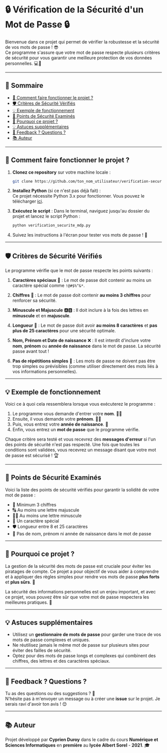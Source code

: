 # 🔒 **Vérification de la Sécurité d'un Mot de Passe** 🔒

Bienvenue dans ce projet qui permet de vérifier la robustesse et la sécurité de vos mots de passe ! 😎  
Ce programme s'assure que votre mot de passe respecte plusieurs critères de sécurité pour vous garantir une meilleure protection de vos données personnelles. 💻🔐

---

## 📑 **Sommaire**

- [🚀 Comment faire fonctionner le projet ?](#-comment-faire-fonctionner-le-projet-)
- [🛡️ Critères de Sécurité Vérifiés](#️-critères-de-sécurité-vérifiés)
- [💡 Exemple de fonctionnement](#️-exemple-de-fonctionnement)
- [📝 Points de Sécurité Examinés](#️-points-de-sécurité-examinés)
- [💬 Pourquoi ce projet ?](#️-pourquoi-ce-projet-)
- [💡 Astuces supplémentaires](#-astuces-supplémentaires)
- [📣 Feedback ? Questions ?](#-feedback-questions)
- [📚 Auteur](#-auteur)
  
---

## 🚀 **Comment faire fonctionner le projet ?** 

1. **Clonez ce repository** sur votre machine locale :
    ```bash
    git clone https://github.com/ton_nom_utilisateur/verification-securite-mdp.git
    ```

2. **Installez Python** (si ce n'est pas déjà fait) :  
    Ce projet nécessite Python 3.x pour fonctionner. Vous pouvez le télécharger [ici](https://www.python.org/downloads/).

3. **Exécutez le script** :
    Dans le terminal, naviguez jusqu'au dossier du projet et lancez le script Python :
    ```bash
    python verification_securite_mdp.py
    ```

4. Suivez les instructions à l'écran pour tester vos mots de passe ! 💪

---

## 🛡️ **Critères de Sécurité Vérifiés**

Le programme vérifie que le mot de passe respecte les points suivants :

1. **Caractères spéciaux** 🧨 : Le mot de passe doit contenir au moins un caractère spécial comme `!@#$%^&*`.
   
2. **Chiffres** 🔢 : Le mot de passe doit contenir **au moins 3 chiffres** pour renforcer sa sécurité.
   
3. **Minuscule et Majuscule** 🅰️🅱️ : Il doit inclure à la fois des lettres en **minuscule** et en **majuscule**.

4. **Longueur** 📏 : Le mot de passe doit avoir **au moins 8 caractères** et **pas plus de 25 caractères** pour une sécurité optimale.

5. **Nom, Prénom et Date de naissance** ❌ : Il est interdit d'inclure votre **nom**, **prénom** ou **année de naissance** dans le mot de passe. La sécurité passe avant tout !

6. **Pas de répétitions simples** 🔄 : Les mots de passe ne doivent pas être trop simples ou prévisibles (comme utiliser directement des mots liés à vos informations personnelles).

---

## 💡 **Exemple de fonctionnement**

Voici ce à quoi cela ressemblera lorsque vous exécuterez le programme :

1. Le programme vous demande d'entrer votre **nom**. 🚶‍♂️  
2. Ensuite, il vous demande votre **prénom**. 🧑‍💼  
3. Puis, vous entrez votre **année de naissance**. 🎂  
4. Enfin, vous entrez un **mot de passe** que le programme vérifie.

Chaque critère sera testé et vous recevrez des **messages d'erreur** si l'un des points de sécurité n'est pas respecté. Une fois que toutes les conditions sont validées, vous recevrez un message disant que votre mot de passe est sécurisé ! 🏆

---

## 📝 **Points de Sécurité Examinés**

Voici la liste des points de sécurité vérifiés pour garantir la solidité de votre mot de passe :

- 🔢 Minimum 3 chiffres
- 🔠 Au moins une lettre majuscule
- 🧑‍💻 Au moins une lettre minuscule
- 🧨 Un caractère spécial
- 🛡️ Longueur entre 8 et 25 caractères
- 🛑 Pas de nom, prénom ni année de naissance dans le mot de passe

---

## 💬 **Pourquoi ce projet ?**

La gestion de la sécurité des mots de passe est cruciale pour éviter les piratages de compte. Ce projet a pour objectif de vous aider à comprendre et à appliquer des règles simples pour rendre vos mots de passe **plus forts** et **plus sûrs**. 💪

La sécurité des informations personnelles est un enjeu important, et avec ce projet, vous pouvez être sûr que votre mot de passe respectera les meilleures pratiques. 🔐

---

## 💡 **Astuces supplémentaires**

- Utilisez un **gestionnaire de mots de passe** pour garder une trace de vos mots de passe complexes et uniques.
- Ne réutilisez jamais le même mot de passe sur plusieurs sites pour éviter des failles de sécurité.
- Optez pour des mots de passe longs et complexes qui combinent des chiffres, des lettres et des caractères spéciaux.

---

## 📣 **Feedback ? Questions ?**

Tu as des questions ou des suggestions ? 💬  
N'hésite pas à m'envoyer un message ou à créer une **issue** sur le projet. Je serais ravi d'avoir ton avis ! 😊

---

## 📚 **Auteur**

Projet développé par **Cyprien Duroy** dans le cadre du cours **Numérique et Sciences Informatiques** en **première** au **lycée Albert Sorel** - **2021**. 🎓

